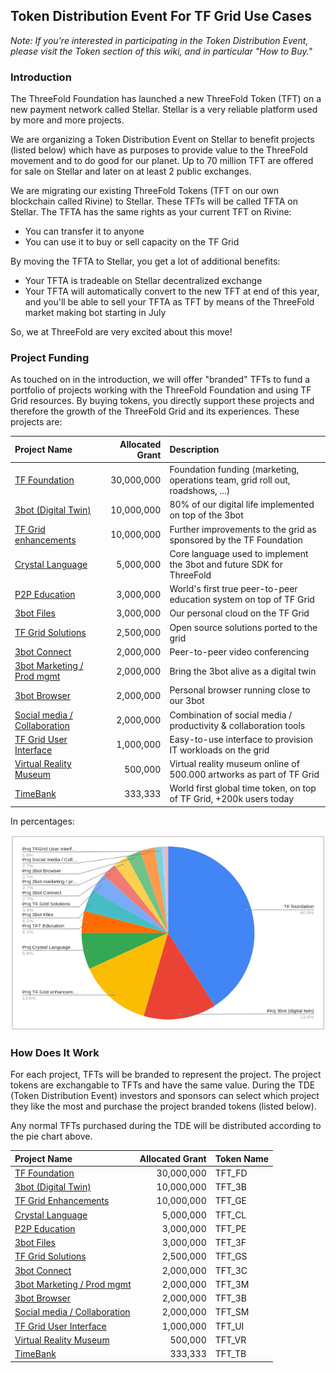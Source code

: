 ## Token Distribution Event For TF Grid Use Cases

_Note: If you're interested in participating in the Token Distribution Event, please visit the Token section of this wiki, and in particular "How to Buy."_

### Introduction
The ThreeFold Foundation has launched a new ThreeFold Token (TFT) on a new payment network called Stellar. Stellar is a very reliable platform used by more and more projects.

We are organizing a Token Distribution Event on Stellar to benefit projects (listed below) which have as purposes to provide value to the ThreeFold movement and to do good for our planet. Up to 70 million TFT are offered for sale on Stellar and later on at least 2 public exchanges.

We are migrating our existing ThreeFold Tokens (TFT on our own blockchain called Rivine) to Stellar. These TFTs will be called TFTA on Stellar. The TFTA has the same rights as your current TFT on Rivine:

- You can transfer it to anyone
- You can use it to buy or sell capacity on the TF Grid

By moving the TFTA to Stellar, you get a lot of  additional benefits:

- Your TFTA is tradeable on Stellar decentralized exchange
- Your TFTA will automatically convert to the new TFT at end of this year, and you'll be able to sell your TFTA as TFT by means of the ThreeFold market making bot starting in July

So, we at ThreeFold are very excited about this move!

### Project Funding

As touched on in the introduction, we will offer "branded" TFTs to fund a portfolio of projects working with the ThreeFold Foundation and using TF Grid resources. By buying tokens, you directly support these projects and therefore the growth of the ThreeFold Grid and its experiences. These projects are:

| Project Name | Allocated Grant | Description |
|:-------------|---------------:|:------------|
| [TF Foundation](foundation_readme.md)	| 30,000,000		| Foundation funding (marketing, operations team, grid roll out, roadshows, ...) |
| [3bot (Digital Twin)](3botdigitaltwin_readme.md)	| 10,000,000		| 80% of our digital life implemented on top of the 3bot |
|[TF Grid enhancements](gridenhancements_readme.md)	| 10,000,000		| Further improvements to the grid as sponsored by the TF Foundation |
| [Crystal Language](crystallang_readme.md)	| 5,000,000		| Core language used to implement the 3bot and future SDK for ThreeFold |
| [P2P Education](education_readme.md)	| 3,000,000		| World's first true peer-to-peer education system on top of TF Grid |
| [3bot Files](3botfiles_readme.md)	| 3,000,000		| Our personal cloud on the TF Grid |
| [TF Grid Solutions](gridsolutions_readme.md)	| 2,500,000		| Open source solutions ported to the grid |
| [3bot Connect](3botconnect_readme.md) 	| 2,000,000		| Peer-to-peer video conferencing |
|[3bot Marketing / Prod mgmt](3botmarketing_readme.md)	| 2,000,000		| Bring the 3bot alive as a digital twin |
| [3bot Browser](3botbrowser_readme.md)	 | 2,000,000		| Personal browser running close to our 3bot |
| [Social media / Collaboration](socialmedia_readme.md) | 2,000,000		| Combination of social media / productivity & collaboration tools |
| [TF Grid User Interface](griduserinterface_readme.md)	| 1,000,000		| Easy-to-use interface to provision IT workloads on the grid |
| [Virtual Reality Museum](vrmuseum_readme.md)	| 500,000		| Virtual reality museum online of 500.000 artworks as part of TF Grid |
| [TimeBank](timebank_readme.md)	| 333,333		| World first global time token, on top of TF Grid, +200k users today |


In percentages:

![](./img/token_project_distribution_percentage.png)

### How Does It Work

For each project, TFTs will be branded to represent the project. The project tokens are exchangable to TFTs and have the same value. During the TDE (Token Distribution Event) investors and sponsors can select which project they like the most and purchase the project branded tokens (listed below).

Any normal TFTs purchased during the TDE will be distributed according to the pie chart above.

| Project Name | Allocated Grant | Token Name |
|:-------------|---------------:|:------------|
| [TF Foundation](foundation_readme.md)	| 30,000,000		| TFT_FD |
| [3bot (Digital Twin)](3botdigitaltwin_readme.md)	| 10,000,000		| TFT_3B |
|[TF Grid Enhancements](gridenhancements_readme.md)	| 10,000,000		| TFT_GE |
| [Crystal Language](crystallang_readme.md)	| 5,000,000		| TFT_CL  |
| [P2P Education](education_readme.md)	| 3,000,000		| TFT_PE |
| [3bot Files](3botfiles_readme.md)	| 3,000,000		| TFT_3F |
| [TF Grid Solutions](gridsolutions_readme.md)	| 2,500,000		| TFT_GS |
| [3bot Connect](3botconnect_readme.md) 	| 2,000,000		| TFT_3C |
|[3bot Marketing / Prod mgmt](3botmarketing_readme.md)	| 2,000,000		| TFT_3M |
| [3bot Browser](3botbrowser_readme.md)	 | 2,000,000		| TFT_3B |
| [Social media / Collaboration](socialmedia_readme.md) | 2,000,000		| TFT_SM |
| [TF Grid User Interface](griduserinterface_readme.md)	| 1,000,000		| TFT_UI |
| [Virtual Reality Museum](vrmuseum_readme.md)	| 500,000		| TFT_VR |
| [TimeBank](timebank_readme.md)	| 333,333		| TFT_TB |